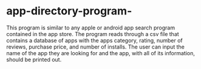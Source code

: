 # app-directory-program-
This program is similar to any apple or android app search program contained in the app store. The program reads through a csv file 
that contains a database of apps with the apps category, rating, number of reviews, purchase price, and number of installs. The user 
can input the name of the app they are looking for and the app, with all of its information, should be printed out.
